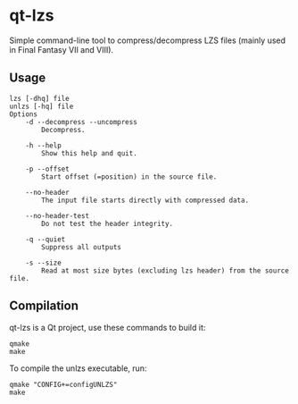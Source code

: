 qt-lzs
======

Simple command-line tool to compress/decompress LZS files (mainly used in Final Fantasy VII and VIII).

Usage
-----

    lzs [-dhq] file
    unlzs [-hq] file
    Options
        -d --decompress --uncompress
            Decompress.
    
        -h --help
            Show this help and quit.
    
        -p --offset
            Start offset (=position) in the source file.
    
        --no-header
            The input file starts directly with compressed data.
    
        --no-header-test
            Do not test the header integrity.
    
        -q --quiet
            Suppress all outputs
    
        -s --size
            Read at most size bytes (excluding lzs header) from the source file.

Compilation
-----------

qt-lzs is a Qt project, use these commands to build it:

    qmake
    make

To compile the unlzs executable, run:

    qmake "CONFIG+=configUNLZS"
    make
